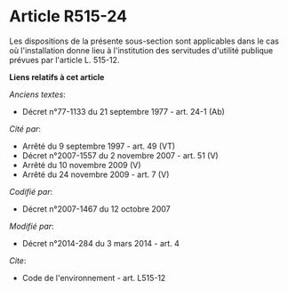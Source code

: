 # Article R515-24

Les dispositions de la présente sous-section sont applicables dans le cas où l'installation donne lieu à l'institution des
servitudes d'utilité publique prévues par l'article L. 515-12.

**Liens relatifs à cet article**

_Anciens textes_:

  - Décret n°77-1133 du 21 septembre 1977 - art. 24-1 (Ab)

_Cité par_:

  - Arrêté du 9 septembre 1997 - art. 49 (VT)
  - Décret n°2007-1557 du 2 novembre 2007 - art. 51 (V)
  - Arrêté du 10 novembre 2009 (V)
  - Arrêté du 24 novembre 2009 - art. 7 (V)

_Codifié par_:

  - Décret n°2007-1467 du 12 octobre 2007

_Modifié par_:

  - Décret n°2014-284 du 3 mars 2014 - art. 4

_Cite_:

  - Code de l'environnement - art. L515-12
